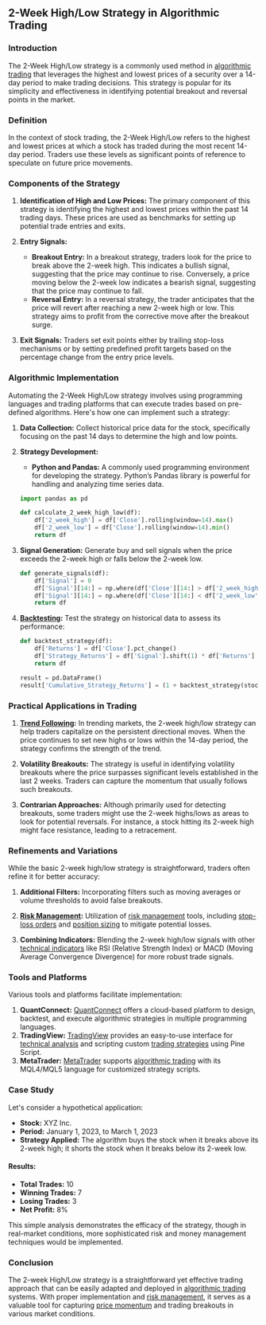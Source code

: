 ## 2-Week High/Low Strategy in Algorithmic Trading

### Introduction

The 2-Week High/Low strategy is a commonly used method in [algorithmic trading](../a/algorithmic_trading.md) that leverages the highest and lowest prices of a security over a 14-day period to make trading decisions. This strategy is popular for its simplicity and effectiveness in identifying potential breakout and reversal points in the market. 

### Definition

In the context of stock trading, the 2-Week High/Low refers to the highest and lowest prices at which a stock has traded during the most recent 14-day period. Traders use these levels as significant points of reference to speculate on future price movements.

### Components of the Strategy

1. **Identification of High and Low Prices:**
   The primary component of this strategy is identifying the highest and lowest prices within the past 14 trading days. These prices are used as benchmarks for setting up potential trade entries and exits.

2. **Entry Signals:**
   - **Breakout Entry:** In a breakout strategy, traders look for the price to break above the 2-week high. This indicates a bullish signal, suggesting that the price may continue to rise. Conversely, a price moving below the 2-week low indicates a bearish signal, suggesting that the price may continue to fall.
   - **Reversal Entry:** In a reversal strategy, the trader anticipates that the price will revert after reaching a new 2-week high or low. This strategy aims to profit from the corrective move after the breakout surge.

3. **Exit Signals:**
   Traders set exit points either by trailing stop-loss mechanisms or by setting predefined profit targets based on the percentage change from the entry price levels.

### Algorithmic Implementation

Automating the 2-Week High/Low strategy involves using programming languages and trading platforms that can execute trades based on pre-defined algorithms. Here's how one can implement such a strategy:

1. **Data Collection:**
   Collect historical price data for the stock, specifically focusing on the past 14 days to determine the high and low points.

2. **Strategy Development:**
   - **Python and Pandas:** A commonly used programming environment for developing the strategy. Python’s Pandas library is powerful for handling and analyzing time series data.
   
   ```python
   import pandas as pd

   def calculate_2_week_high_low(df):
       df['2_week_high'] = df['Close'].rolling(window=14).max()
       df['2_week_low'] = df['Close'].rolling(window=14).min()
       return df
   ```

3. **Signal Generation:**
   Generate buy and sell signals when the price exceeds the 2-week high or falls below the 2-week low.

   ```python
   def generate_signals(df):
       df['Signal'] = 0
       df['Signal'][14:] = np.where(df['Close'][14:] > df['2_week_high'].shift(1)[14:], 1, 0)
       df['Signal'][14:] = np.where(df['Close'][14:] < df['2_week_low'].shift(1)[14:], -1, df['Signal'][14:])
       return df
   ```

4. **[Backtesting](../b/backtesting.md):**
   Test the strategy on historical data to assess its performance:
   
   ```python
   def backtest_strategy(df):
       df['Returns'] = df['Close'].pct_change()
       df['Strategy_Returns'] = df['Signal'].shift(1) * df['Returns']
       return df
   
   result = pd.DataFrame()
   result['Cumulative_Strategy_Returns'] = (1 + backtest_strategy(stock_data)['Strategy_Returns']).cumprod() - 1
   ```

### Practical Applications in Trading

1. **[Trend Following](../t/trend_following.md):**
   In trending markets, the 2-week high/low strategy can help traders capitalize on the persistent directional moves. When the price continues to set new highs or lows within the 14-day period, the strategy confirms the strength of the trend.

2. **Volatility Breakouts:**
   The strategy is useful in identifying volatility breakouts where the price surpasses significant levels established in the last 2 weeks. Traders can capture the momentum that usually follows such breakouts.

3. **Contrarian Approaches:**
   Although primarily used for detecting breakouts, some traders might use the 2-week highs/lows as areas to look for potential reversals. For instance, a stock hitting its 2-week high might face resistance, leading to a retracement.

### Refinements and Variations

While the basic 2-week high/low strategy is straightforward, traders often refine it for better accuracy:

1. **Additional Filters:**
   Incorporating filters such as moving averages or volume thresholds to avoid false breakouts.

2. **[Risk Management](../r/risk_management.md):**
   Utilization of [risk management](../r/risk_management.md) tools, including [stop-loss orders](../s/stop-loss_orders.md) and [position sizing](../p/position_sizing.md) to mitigate potential losses.

3. **Combining Indicators:**
   Blending the 2-week high/low signals with other [technical indicators](../t/technical_indicators.md) like RSI (Relative Strength Index) or MACD (Moving Average Convergence Divergence) for more robust trade signals.

### Tools and Platforms

Various tools and platforms facilitate implementation:

1. **QuantConnect:** [QuantConnect](https://www.quantconnect.com/) offers a cloud-based platform to design, backtest, and execute algorithmic strategies in multiple programming languages.
2. **TradingView:** [TradingView](https://www.tradingview.com/) provides an easy-to-use interface for [technical analysis](../t/technical_analysis.md) and scripting custom [trading strategies](../t/trading_strategies.md) using Pine Script.
3. **MetaTrader:** [MetaTrader](https://www.metatrader5.com/) supports [algorithmic trading](../a/algorithmic_trading.md) with its MQL4/MQL5 language for customized strategy scripts.

### Case Study

Let's consider a hypothetical application:
- **Stock:** XYZ Inc.
- **Period:** January 1, 2023, to March 1, 2023
- **Strategy Applied:** The algorithm buys the stock when it breaks above its 2-week high; it shorts the stock when it breaks below its 2-week low.

#### Results:
- **Total Trades:** 10
- **Winning Trades:** 7
- **Losing Trades:** 3
- **Net Profit:** 8%

This simple analysis demonstrates the efficacy of the strategy, though in real-market conditions, more sophisticated risk and money management techniques would be implemented.

### Conclusion

The 2-week High/Low strategy is a straightforward yet effective trading approach that can be easily adapted and deployed in [algorithmic trading](../a/algorithmic_trading.md) systems. With proper implementation and [risk management](../r/risk_management.md), it serves as a valuable tool for capturing [price momentum](../p/price_momentum.md) and trading breakouts in various market conditions.